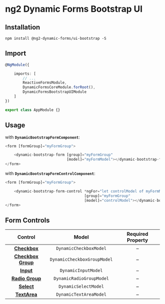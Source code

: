# ng2 Dynamic Forms Bootstrap UI

## Installation
```
npm install @ng2-dynamic-forms/ui-bootstrap -S
```

## Import
```ts
@NgModule({

    imports: [
        // ...
        ReactiveFormsModule,
        DynamicFormsCoreModule.forRoot(),
        DynamicFormsBootstrapUIModule
    ]
})

export class AppModule {}
```

## Usage

with **`DynamicBootstrapFormComponent`**:
```ts
<form [formGroup]="myFormGroup">

    <dynamic-bootstrap-form [group]="myFormGroup"
                            [model]="myFormModel"></dynamic-bootstrap-form>
</form>
```

with **`DynamicBootstrapFormControlComponent`**:
```ts
<form [formGroup]="myFormGroup">

    <dynamic-bootstrap-form-control *ngFor="let controlModel of myFormModel"
                                    [group]="myFormGroup"
                                    [model]="controlModel"></dynamic-bootstrap-form-control>
</form>
```

## Form Controls

|                                  Control                                 	|            Model            	| Required Property 	|
|:------------------------------------------------------------------------:	|:---------------------------:	|:-----------------:	|
|    **[Checkbox](http://getbootstrap.com/css/#checkboxes-and-radios)**    	| `DynamicCheckboxModel`      	|         –         	|
| **[Checkbox Group](http://getbootstrap.com/css/#checkboxes-and-radios)** 	| `DynamicCheckboxGroupModel` 	|         –         	|
|             **[Input](http://getbootstrap.com/css/#inputs)**             	| `DynamicInputModel`         	|         –         	|
|   **[Radio Group](http://getbootstrap.com/css/#checkboxes-and-radios)**  	| `DynamicRadioGroupModel`    	|         –         	|
|            **[Select](http://getbootstrap.com/css/#selects)**            	| `DynamicSelectModel`        	|         –         	|
|           **[TextArea](http://getbootstrap.com/css/#textarea)**          	| `DynamicTextAreaModel`      	|         –         	|
